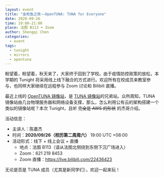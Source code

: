 ```yaml
---
layout: event
title: "金枪鱼之夜——OpenTUNA: TUNA for Everyone"
date: 2020-09-26
time: 19:00-21:00
place: 法图 B113 + Zoom
author: Shengqi Chen
categories:
  - event
tags:
  - tunight
  - mirrors
  - opentuna
---
```


盼望着，盼望着，秋天来了，大家终于回到了学校。由于疫情防控政策的放松，本学期的 Tunight 将采用线上线下融合的方式进行。欢迎所有在校成员来教室参与，也同样大家继续在远程参与 Zoom 讨论和 Bilibili 直播。

最近上线的 [OpenTUNA 镜像站](https://opentuna.cn)，是 [TUNA 镜像站](https://mirrors.tuna.tsinghua.edu.cn)的兄弟站。众所周知，TUNA 镜像站由几台物理服务器和网络设备支撑，那么，怎么利用公有云的架构搭建一个类似的镜像站呢？本次 Tunight，且听 <del>完全是 AWS 的形状</del> 的杰哥介绍。

活动信息：

* 主讲人：陈嘉杰
* 时间：**2020/09/26（校历第二周周六）** 19:00 UTC +08:00
* 活动形式：线下 + 线上会议 + 直播
  * 地点：法图 B113（请从法图北侧绕到东侧下沉广场进入）
  * Zoom：621 219 8453
  * Zoom 直播：https://live.bilibili.com/22436423

无论是否是 TUNA 成员（尤其是新同学们），欢迎一起来玩！
